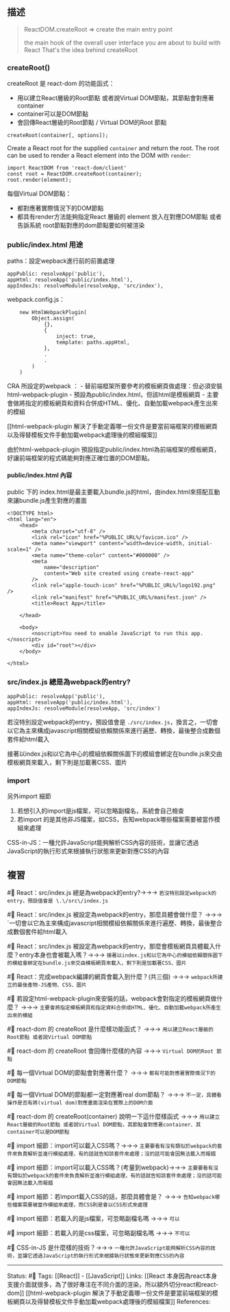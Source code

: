 


## 描述

> ReactDOM.createRoot => create the main entry point
> 
> the main hook of the overall user interface you are about to build with React That's the idea behind createRoot




### createRoot()

createRoot 是 react-dom 的功能函式：
- 用以建立React層級的Root節點 或者說Virtual DOM節點，其節點會對應著container
- container可以是DOM節點
- 會回傳React層級的Root節點 / Virtual DOM的Root 節點
```
createRoot(container[, options]);
```

Create a React root for the supplied `container` and return the root. The root can be used to render a React element into the DOM with `render`:
```
import ReactDOM from 'react-dom/client'
const root = ReactDOM.createRoot(container);
root.render(element);
```

每個Virtual DOM節點：
- 都對應著實際情況下的DOM節點
- 都具有render方法能夠指定React 層級的 element 放入在對應DOM節點 或者告訴系統 root節點對應的dom節點要如何被渲染


### public/index.html 用途


paths：設定wepback進行前的前置處理
```
appPublic: resolveApp('public'),
appHtml: resolveApp('public/index.html'),
appIndexJs: resolveModule(resolveApp, 'src/index'),
```

webpack.config.js：
```
	new HtmlWebpackPlugin(
		Object.assign(
			{},
			{
				inject: true,
				template: paths.appHtml,
			},
			.
			.
		)
	)
```


CRA 所設定的webpack ：
	- 替前端框架所要參考的模板網頁做處理：但必須安裝html-webpack-plugin
		- 預設為public/index.html，但該html是模板網頁
		- 主要會做將指定的模板網頁和資料合併成HTML、優化、自動加載webpack產生出來的模組

[[html-webpack-plugin 解決了手動定義哪一份文件是要當前端框架的模板網頁以及得替模板文件手動加載webpack處理後的模組檔案]]

由於html-webpack-plugin 預設指定public/index.html為前端框架的模板網頁，好讓前端框架的程式碼能夠對應正確位置的DOM節點。

#### public/index.html 內容
public 下的 index.html是最主要載入bundle.js的html，由index.html來搭配互動來讓bundle.js產生對應的畫面

```
<!DOCTYPE html>
<html lang="en">
	<head>
		<meta charset="utf-8" />
		<link rel="icon" href="%PUBLIC_URL%/favicon.ico" />
		<meta name="viewport" content="width=device-width, initial-scale=1" />
		<meta name="theme-color" content="#000000" />
		<meta
			name="description"
			content="Web site created using create-react-app"
		/>
		<link rel="apple-touch-icon" href="%PUBLIC_URL%/logo192.png" />
		<link rel="manifest" href="%PUBLIC_URL%/manifest.json" />
		<title>React App</title>

	</head>

	<body>
		<noscript>You need to enable JavaScript to run this app.</noscript>
		<div id="root"></div>
	</body>

</html>
```

### src/index.js 總是為webpack的entry?
```
appPublic: resolveApp('public'),
appHtml: resolveApp('public/index.html'),
appIndexJs: resolveModule(resolveApp, 'src/index')
```

若沒特別設定webpack的entry，預設值會是 `./src/index.js`，換言之，一切會以它為主來構成javascript相關模組依賴關係來進行遍歷、轉換，最後整合成數個套件給html載入

接著以index.js和以它為中心的模組依賴關係圖下的模組會綁定在bundle.js來交由模板網頁來載入，剩下則是加載著CSS、圖片

### import
另外import 細節 
1. 若想引入的import是js檔案，可以忽略副檔名，系統會自己檢查
2. 若import 的是其他非JS檔案，如CSS，告知webpack哪些檔案需要被當作模組來處理


CSS-in-JS：一種允許JavaScript能夠解析CSS內容的技術，並讓它透過JavaScript的執行形式來根據執行狀態來更新對應CSS的內容


## 複習
#🧠 React：src/index.js 總是為webpack的entry?->->-> `若沒特別設定webpack的entry，預設值會是 \.\/src\/index.js`
<!--SR:!2023-04-24,158,250-->

#🧠 React：src/index.js 被設定為webpack的entry，那麼具體會做什麼？ ->->-> `一切會以它為主來構成javascript相關模組依賴關係來進行遍歷、轉換，最後整合成數個套件給html載入
<!--SR:!2022-12-02,74,250-->

#🧠 React：src/index.js 被設定為webpack的entry，那麼會模板網頁具體載入什麼？entry本身也會被載入嗎？->->-> `接著以index.js和以它為中心的模組依賴關係圖下的模組會綁定在bundle.js來交由模板網頁來載入，剩下則是加載著CSS、圖片`
<!--SR:!2022-11-29,68,250-->

#🧠 React：完成webpack編譯的網頁會載入到什麼？(共三個) ->->-> `webpack所建立的最後產物-JS產物、CSS、圖片`
<!--SR:!2022-12-06,74,250-->

#🧠 若設定html-webpack-plugin來安裝的話，webpack會對指定的模板網頁做什麼？ ->->-> `主要會將指定模板網頁和指定資料合併成HTML、優化、自動加載webpack所產生出來的模組`
<!--SR:!2022-11-29,70,250-->

#🧠  react-dom 的 createRoot 是什麼樣功能函式？ ->->-> `用以建立React層級的Root節點 或者說Virtual DOM節點`
<!--SR:!2023-03-06,126,250-->

#🧠   react-dom 的 createRoot 會回傳什麼樣的內容 ->->-> `Virtual DOM的Root 節點`
<!--SR:!2023-04-06,146,250-->

#🧠 每一個Virtual DOM的節點會對應著什麼？ ->->-> `都有可能對應著實際情況下的DOM節點`
<!--SR:!2023-05-12,168,250-->


#🧠 每一個Virtual DOM的節點都一定對應著real dom節點？ ->->-> `不一定，具體看操作是否有將(virtual dom)對應畫面渲染在實際上的DOM介面`
<!--SR:!2023-05-15,173,250-->

#🧠 react-dom 的 createRoot(container) 說明一下這什麼樣函式 ->->-> `用以建立React層級的Root節點 或者說Virtual DOM節點，其節點會對應著container、其container可以是DOM節點`
<!--SR:!2023-05-23,178,250-->

#🧠 import 細節：import可以載入CSS嗎？->->-> `主要要看有沒有類似於webpack的套件來負責解析並進行模組處理，有的話就告知該套件來處理；沒的話可能會因無法載入而報錯`
<!--SR:!2022-12-14,25,250-->


#🧠 import 細節：import可以載入CSS嗎？(考量到webpack)->->-> `主要要看有沒有類似於webpack的套件來負責解析並進行模組處理，有的話就告知該套件來處理；沒的話可能會因無法載入而報錯`
<!--SR:!2022-12-18,28,250-->


#🧠 import 細節：若import載入CSS的話，那麼具體會是？ ->->-> `告知webpack哪些檔案需要被當作模組來處理，而CSS則是會以CSS形式來處理`
<!--SR:!2022-12-12,47,250-->


#🧠 import 細節：若載入的是js檔案，可忽略副檔名嗎 ->->-> `可以`
<!--SR:!2022-12-03,74,250-->
#🧠 import 細節：若載入的是css檔案，可忽略副檔名嗎  ->->-> `不可以`
<!--SR:!2023-03-28,140,250-->

#🧠 CSS-in-JS 是什麼樣的技術？->->-> `一種允許JavaScript能夠解析CSS內容的技術，並讓它透過JavaScript的執行形式來根據執行狀態來更新對應CSS的內容`
<!--SR:!2023-05-22,177,250-->

---
Status: #🌱 
Tags:
[[React]] - [[JavaScript]]
Links:
[[React 本身因為react本身支援介面就很多，為了很好專注在不同介面的渲染，所以額外切分react和react-dom]]
[[html-webpack-plugin 解決了手動定義哪一份文件是要當前端框架的模板網頁以及得替模板文件手動加載webpack處理後的模組檔案]]
References: